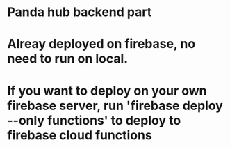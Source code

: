 # Panda hub backend part

# Alreay deployed on firebase, no need to run on local.
# If you want to deploy on your own firebase server, run 'firebase deploy --only functions' to deploy to firebase cloud functions
